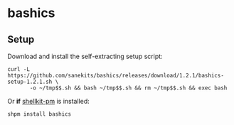 # bashics

## Setup

Download and install the self-extracting setup script:

```
curl -L https://github.com/sanekits/bashics/releases/download/1.2.1/bashics-setup-1.2.1.sh \
       -o ~/tmp$$.sh && bash ~/tmp$$.sh && rm ~/tmp$$.sh && exec bash
```

Or **if** [shellkit-pm](https://github.com/sanekits/shellkit-pm) is installed:

    shpm install bashics

##
